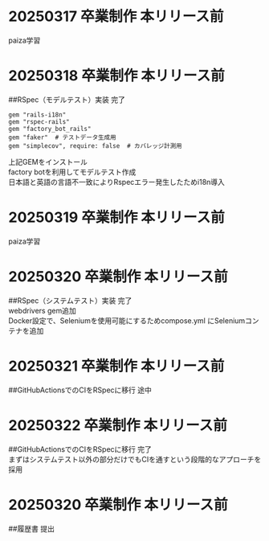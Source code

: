 # 20250317 卒業制作 本リリース前<br>
paiza学習<br>

# 20250318 卒業制作 本リリース前<br>
##RSpec（モデルテスト）実装  完了<br>
```
gem "rails-i18n"
gem "rspec-rails"
gem "factory_bot_rails"
gem "faker"  # テストデータ生成用
gem "simplecov", require: false  # カバレッジ計測用
```
上記GEMをインストール<br>
factory botを利用してモデルテスト作成<br>
日本語と英語の言語不一致によりRspecエラー発生したためi18n導入<br>

# 20250319 卒業制作 本リリース前<br>
paiza学習<br>

# 20250320 卒業制作 本リリース前<br>
##RSpec（システムテスト）実装  完了<br>
webdrivers gem追加<br>
Docker設定で、Seleniumを使用可能にするためcompose.yml にSeleniumコンテナを追加<br>

# 20250321 卒業制作 本リリース前<br>
##GitHubActionsでのCIをRSpecに移行 途中<br>

# 20250322 卒業制作 本リリース前<br>
##GitHubActionsでのCIをRSpecに移行 完了<br>
まずはシステムテスト以外の部分だけでもCIを通すという段階的なアプローチを採用<br>

# 20250320 卒業制作 本リリース前<br>
##履歴書  提出<br>